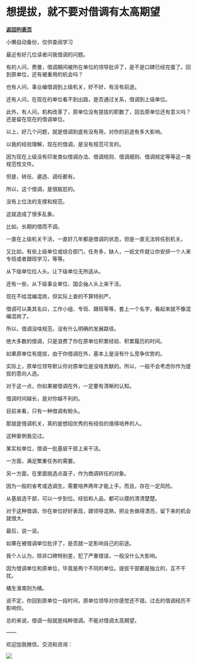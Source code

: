 # 想提拔，就不要对借调有太高期望

[**返回列表页**](/gzh/费曼的小茶馆)

小懒自动备份，仅供查阅学习

最近有好几位读者问我借调的问题。

  

有的人问，费曼，借调期间被所在单位的领导批评了，是不是口碑已经完蛋了。回到原单位，还有被重用的机会吗？

  

也有人问，事业编借调到上级机关，好不好，有没有前途。

  

还有人问，在现在的单位看不到出路，是否通过关系，借调到上级单位。

  

此外，有人问，机构改革了，原单位没有提拔的职数了，回去原单位还有意义吗？还是留在现在的借调单位。

  

以上，好几个问题，就是借调到底有没有用，对你的前途有多大影响。

  

以我的经验理解，现在的借调，是没有规范可言的。

  

因为现在上级没有印发类似借调办法、借调规则、借调细则、借调规定等等这一类规范性文件。

  

但是，转任、遴选、调任都有。

  

所以，这个借调，是很尴尬的。

  

没有上位法的支撑和规范。

  

这就造成了很多乱象。

  

比如，长期的借而不调。

  

一直在上级机关干活，一直好几年都是借调的状态，但是一直无法转任到机关。

  

又比如，有些上级单位或综合部门，任务多，缺人，一纸文件就让你安排一个人来专班或者跟班学习，等等。

  

从下级单位拉人头。让下级单位无所适从。

  

还有一些，从下级事业单位、国企抽人头上来干活。

  

现在不给混编混岗，但实际上查的不算特别严。

  

借调可以美其名曰，工作小组、专班、跟班等等，套上一个名字，看起来就不像混编混岗了。

  

所以，借调没啥规范，没有什么明确的发展路径。

  

绝大多数的借调，只是浪费了你在原单位积累经验、积累履历的时间。

  

如果原单位有提拔，由于你借调在外，基本上是没有什么竞争优势的。

  

实际上，原单位领导默认你对原单位是没啥贡献的。所以，一般不会考虑你作为提拔的意向人选。

  

对于这一点，你如果被借调在外，一定要有清晰的认知。

  

借调时间越长，是对你越不利的。

  

目前来看，只有一种借调有盼头。

  

那就是借调机关，真的是想招优秀的有经验的值得培养的人。

  

这种案例我见过。

  

某实权单位，借调一批基层干部上来干活。

  

一方面，满足繁重任务的需要。

  

另一方面，在里面挑选点苗子，作为商调转任的对象。

  

因为一般的省考或选调生，需要培养两年才能上手。而且，存在一定风险。

  

从基层选干部，可以一步到位。经验和人品，都可以摸的清清楚楚。

  

对于这种借调，你在单位好好表现，跟领导混熟，把业务做得漂亮，留下来的机会就很大。

  

最后，说一说。

  

如果在被借调单位批评了，是否就一定影响自己的前途。

  

我个人认为，除非口碑特别差，犯了严重错误，一般没什么大影响。

  

因为借调单位和原单位，毕竟是两个不同的单位。提拔干部都是独立的，互不干扰。

  

橘生淮南则为橘。

  

说不定，你回到原单位一段时间，原单位领导对你感觉还不错。过去的借调经历不影响你。

  

总的来说，借调一般就是纯粹借调。不能对借调太高期望。

  

——

  

欢迎加我微信，交流和咨询：

  

![](https://mmbiz.qpic.cn/mmbiz_png/4ufdCXwkRAqm7CgAh90libIeR6Uia34yqvuVrb6nQ7hY5MIcVFgera8NGtlDrcjHvlyE3Mbp77MFkqHnVUcyicxzQ/640?wx_fmt=png)​

  

  

